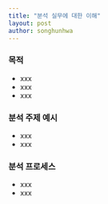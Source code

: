 ```yaml
---
title: "분석 실무에 대한 이해"
layout: post
author: songhunhwa
---
```


### 목적
- xxx
- xxx
- xxx

### 분석 주제 예시
- xxx
- xxx

### 분석 프로세스
- xxx
- xxx
